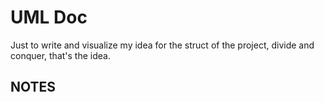 # UML Doc

Just to write and visualize my idea for the struct of the project, divide and conquer, that's the idea.

## NOTES

